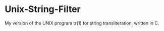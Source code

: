 # Unix-String-Filter
My version of the UNIX program tr(1) for string transliteration, written in C.

